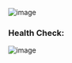 ![image](https://github.com/user-attachments/assets/d0506b0a-c9a1-428a-a812-2732233ba4ab)


### Health Check:
![image](https://github.com/user-attachments/assets/e559942b-5ebe-4dc8-87b9-7e28ec8d628e)
